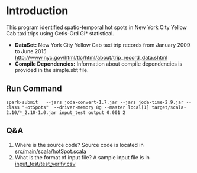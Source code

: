 # Introduction

This program identified spatio-temporal hot spots in New York City Yellow Cab taxi trips using Getis-Ord Gi* statistical.
* __DataSet:__  New York City Yellow Cab taxi trip records from January 2009 to June 2015
http://www.nyc.gov/html/tlc/html/about/trip_record_data.shtml
* __Compile Dependencies:__ Information about compile dependencies is provided in the simple.sbt file.

## Run Command
```
spark-submit   --jars joda-convert-1.7.jar --jars joda-time-2.9.jar --class "HotSpots"  --driver-memory 8g --master local[1] target/scala-2.10/*_2.10-1.0.jar input_test output 0.001 2
```

## Q&A

1.  Where is the source code?
Source code is located in [src/main/scala/hotSpot.scala](https://github.com/yiic/NYC-Hot-Spots/blob/master/src/main/scala/HotSpot.scala)
2. What is the format of input file?
A sample input file is in [input_test/test_verify.csv](https://github.com/yiic/NYC-Hot-Spots/blob/master/input_test/test_verify.csv)

	
